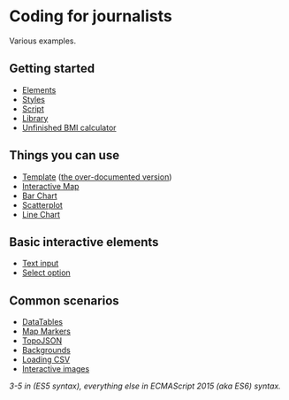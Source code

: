 # Coding for journalists

Various examples.

## Getting started

- [Elements](01-elements/index.html)
- [Styles](02-styles/index.html)
- [Script](03-script/index.html)
- [Library](04-library/index.html)
- [Unfinished BMI calculator](05-unfinished-bmi-calculator/index.html)

## Things you can use

- [Template](06-template/index.html) ([the over-documented version](06-template-documented/index.html))
- [Interactive Map](07-interactive-map/index.html)
- [Bar Chart](08-bar-chart/index.html)
- [Scatterplot](09-scatterplot/index.html)
- [Line Chart](10-line-chart/index.html)

## Basic interactive elements

- [Text input](11-text-input/index.html)
- [Select option](12-select-option/index.html)

## Common scenarios

- [DataTables](13-datatables/index.html)
- [Map Markers](14-map-markers/index.html)
- [TopoJSON](15-topojson/index.html)
- [Backgrounds](16-backgrounds/index.html)
- [Loading CSV](17-loading-csv/index.html)
- [Interactive images](18-interactive-images/index.html)

*3-5 in (ES5 syntax), everything else in ECMAScript 2015 (aka ES6) syntax.*